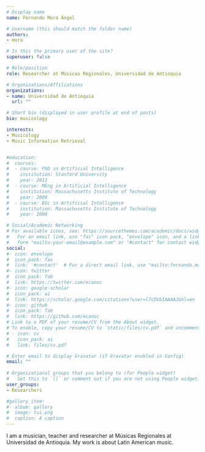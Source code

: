 ```yaml
---
# Display name
name: Fernando Mora Ángel

# Username (this should match the folder name)
authors:
- mora

# Is this the primary user of the site?
superuser: false

# Role/position
role: Researcher at Músicas Regionales, Universidad de Antioquia

# Organizations/Affiliations
organizations:
- name: Universidad de Antioquia
  url: ""

# Short bio (displayed in user profile at end of posts)
bio: musicology

interests:
- Musicology 
- Music Information Retrieval


#education:
#  courses:
#  - course: PhD in Artificial Intelligence
#    institution: Stanford University
#    year: 2012
#  - course: MEng in Artificial Intelligence
#    institution: Massachusetts Institute of Technology
#    year: 2009
#  - course: BSc in Artificial Intelligence
#    institution: Massachusetts Institute of Technology
#    year: 2008

# Social/Academic Networking
# For available icons, see: https://sourcethemes.com/academic/docs/widgets/#icons
#   For an email link, use "fas" icon pack, "envelope" icon, and a link in the
#   form "mailto:your-email@example.com" or "#contact" for contact widget.
social:
#- icon: envelope
#  icon_pack: fas
#  link: '#contact'  # For a direct email link, use "mailto:fernando.mora@udea.edu.co".
#- icon: twitter
#  icon_pack: fab
#  link: https://twitter.com/ecanoc
#- icon: google-scholar
#  icon_pack: ai
#  link: https://scholar.google.com/citations?user=l7cDVbIAAAAJ&hl=en
#- icon: github
#  icon_pack: fab
#  link: https://github.com/ecanoc
# Link to a PDF of your resume/CV from the About widget.
# To enable, copy your resume/CV to `static/files/cv.pdf` and uncomment the lines below.  
# - icon: cv
#   icon_pack: ai
#   link: files/cv.pdf

# Enter email to display Gravatar (if Gravatar enabled in Config)
email: ""
  
# Organizational groups that you belong to (for People widget)
#   Set this to `[]` or comment out if you are not using People widget.  
user_groups:
- Researchers

#gallery_item:
#- album: gallery
#  image: tui.png
#  caption: A caption
---
```


I am a musician, teacher and researcher at Músicas Regionales at Universidad de Antioquia. My work is about Latin American music.



 
 

